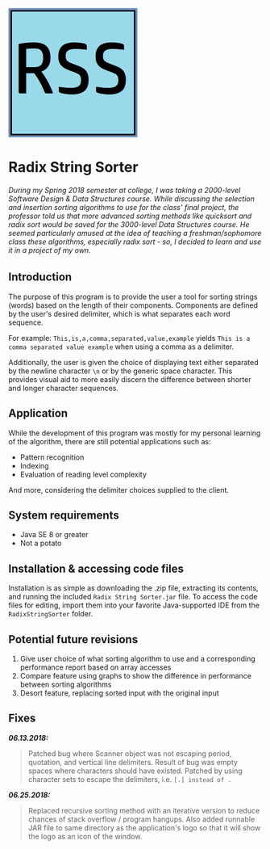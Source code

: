 ![RadixStringSorter](radixstringsorter.png)
# Radix String Sorter
###### During my Spring 2018 semester at college, I was taking a 2000-level Software Design & Data Structures course. While discussing the selection and insertion sorting algorithms to use for the class' final project, the professor told us that more advanced sorting methods like quicksort and radix sort would be saved for the 3000-level Data Structures course. He seemed particularly amused at the idea of teaching a freshman/sophomore class these algorithms, especially radix sort - so, I decided to learn and use it in a project of my own.

## Introduction
The purpose of this program is to provide the user a tool for sorting strings (words) based on the length of their components. Components are defined by the user's desired delimiter, which is what separates each word sequence. 

For example: `This,is,a,comma,separated,value,example` yields `This is a comma separated value example` when using a comma as a delimiter. 

Additionally, the user is given the choice of displaying text either separated by the newline character `\n` or by the generic space character. This provides visual aid to more easily discern the difference between shorter and longer character sequences.

## Application
While the development of this program was mostly for my personal learning of the algorithm, there are still potential applications such as:

- Pattern recognition
- Indexing
- Evaluation of reading level complexity

And more, considering the delimiter choices supplied to the client.

## System requirements
- Java SE 8 or greater
- Not a potato

## Installation & accessing code files
Installation is as simple as downloading the .zip file, extracting its contents, and running the included `Radix String Sorter.jar` file. 
To access the code files for editing, import them into your favorite Java-supported IDE from the `RadixStringSorter` folder.

## Potential future revisions
1. Give user choice of what sorting algorithm to use and a corresponding performance report based on array accesses
2. Compare feature using graphs to show the difference in performance between sorting algorithms
3. Desort feature, replacing sorted input with the original input

## Fixes
_**06.13.2018:**_
> Patched bug where Scanner object was not escaping period, quotation, and vertical line delimiters. Result of bug was empty spaces where characters should have existed. Patched by using character sets to escape the delimiters, i.e. `[.] instead of .`

_**06.25.2018:**_
> Replaced recursive sorting method with an iterative version to reduce chances of stack overflow / program hangups. Also added runnable JAR file to same directory as the application's logo so that it will show the logo as an icon of the window.

